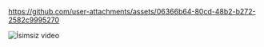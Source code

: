 

https://github.com/user-attachments/assets/06366b64-80cd-48b2-b272-2582c9995270

![İsimsiz video](https://github.com/user-attachments/assets/570bc790-a76f-4714-ac91-b4c50a177473)
